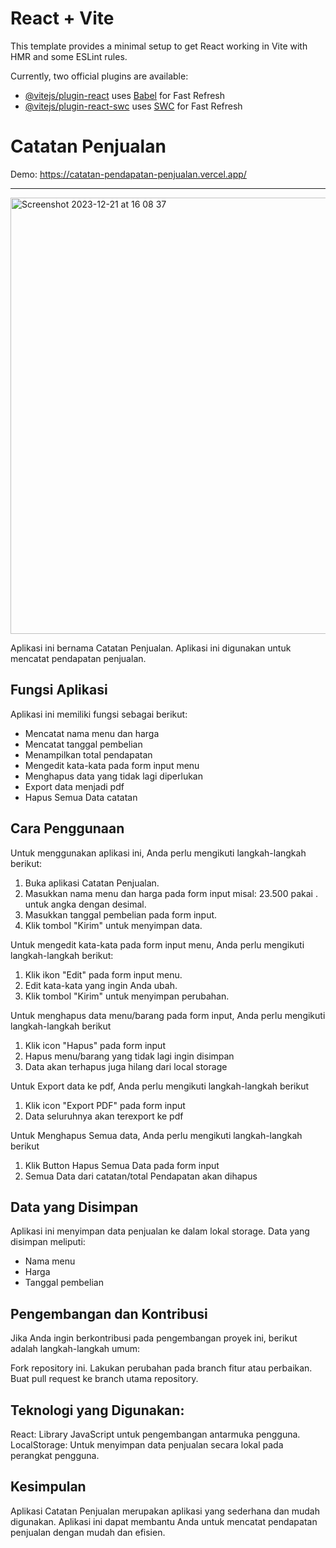 # React + Vite

This template provides a minimal setup to get React working in Vite with HMR and some ESLint rules.

Currently, two official plugins are available:

- [@vitejs/plugin-react](https://github.com/vitejs/vite-plugin-react/blob/main/packages/plugin-react/README.md) uses [Babel](https://babeljs.io/) for Fast Refresh
- [@vitejs/plugin-react-swc](https://github.com/vitejs/vite-plugin-react-swc) uses [SWC](https://swc.rs/) for Fast Refresh

# Catatan Penjualan

Demo: https://catatan-pendapatan-penjualan.vercel.app/

<hr>
<img width="698" alt="Screenshot 2023-12-21 at 16 08 37" src="https://github.com/kodeman274/catatan-pendapatan-penjualan/assets/99820483/3a722ca5-6f4f-42d1-b8e5-8983e81d28af">

Aplikasi ini bernama Catatan Penjualan. Aplikasi ini digunakan untuk mencatat pendapatan penjualan.

## Fungsi Aplikasi

Aplikasi ini memiliki fungsi sebagai berikut:

- Mencatat nama menu dan harga
- Mencatat tanggal pembelian
- Menampilkan total pendapatan
- Mengedit kata-kata pada form input menu
- Menghapus data yang tidak lagi diperlukan
- Export data menjadi pdf
- Hapus Semua Data catatan

## Cara Penggunaan

Untuk menggunakan aplikasi ini, Anda perlu mengikuti langkah-langkah berikut:

1. Buka aplikasi Catatan Penjualan.
2. Masukkan nama menu dan harga pada form input misal: 23.500 pakai . untuk angka dengan desimal.
3. Masukkan tanggal pembelian pada form input.
4. Klik tombol "Kirim" untuk menyimpan data.

Untuk mengedit kata-kata pada form input menu, Anda perlu mengikuti langkah-langkah berikut:

1. Klik ikon "Edit" pada form input menu.
2. Edit kata-kata yang ingin Anda ubah.
3. Klik tombol "Kirim" untuk menyimpan perubahan.

Untuk menghapus data menu/barang pada form input, Anda perlu mengikuti langkah-langkah berikut

1. Klik icon "Hapus" pada form input
2. Hapus menu/barang yang tidak lagi ingin disimpan
3. Data akan terhapus juga hilang dari local storage

Untuk Export data ke pdf, Anda perlu mengikuti langkah-langkah berikut

1.  Klik icon "Export PDF" pada form input
2.  Data seluruhnya akan terexport ke pdf

Untuk Menghapus Semua data, Anda perlu mengikuti langkah-langkah berikut

1.  Klik Button Hapus Semua Data pada form input
2.  Semua Data dari catatan/total Pendapatan akan dihapus

## Data yang Disimpan

Aplikasi ini menyimpan data penjualan ke dalam lokal storage. Data yang disimpan meliputi:

- Nama menu
- Harga
- Tanggal pembelian

## Pengembangan dan Kontribusi

Jika Anda ingin berkontribusi pada pengembangan proyek ini, berikut adalah langkah-langkah umum:

Fork repository ini.
Lakukan perubahan pada branch fitur atau perbaikan.
Buat pull request ke branch utama repository.

## Teknologi yang Digunakan:

React: Library JavaScript untuk pengembangan antarmuka pengguna.
LocalStorage: Untuk menyimpan data penjualan secara lokal pada perangkat pengguna.

## Kesimpulan

Aplikasi Catatan Penjualan merupakan aplikasi yang sederhana dan mudah digunakan. Aplikasi ini dapat membantu Anda untuk mencatat pendapatan penjualan dengan mudah dan efisien.
